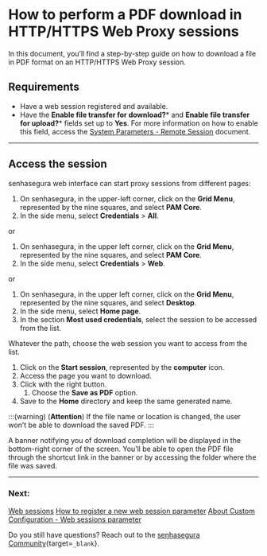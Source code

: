 # How to perform a PDF download in HTTP/HTTPS Web Proxy sessions

In this document, you’ll find a step-by-step guide on how to download a file in PDF format on an HTTP/HTTPS Web Proxy session.

## Requirements

* Have a web session registered and available.
* Have the **Enable file transfer for download?*** and **Enable file transfer for upload?*** fields set up to **Yes**. For more information on how to enable this field, access the [System Parameters - Remote Session](/v3-33/docs/pam-session-proxy-settings) document.

---
## Access the session
senhasegura web interface can start proxy sessions from different pages:

1. On senhasegura, in the upper-left corner, click on the **Grid Menu**, represented by the nine squares, and select **PAM Core**.
2. In the side menu, select **Credentials** > **All**.

or

1. On senhasegura, in the upper left corner, click on the **Grid Menu**, represented by the nine squares, and select **PAM Core**.
2. In the side menu, select **Credentials** > **Web**.

or

1. On senhasegura, in the upper left corner, click on the **Grid Menu**, represented by the nine squares, and select **Desktop**.
2. In the side menu, select **Home page**.
3. In the section **Most used credentials**, select the session to be accessed from the list.

Whatever the path, choose the web session you want to access from the list.

1. Click on the **Start session**, represented by the **computer** icon.
2. Access the page you want to download.
3. Click with the right button.
    1. Choose the **Save as PDF** option.
4. Save to the **Home** directory and keep the same generated name.

:::(warning) (**Attention**)
If the file name or location is changed, the user won’t be able to download the saved PDF.
:::

A banner notifying you of download completion will be displayed in the bottom-right corner of the screen. You’ll be able to open the PDF file through the shortcut link in the banner or by accessing the folder where the file was saved.

---
### Next:
[Web sessions](/v3-33/docs/pam-session-web-sessions)
[How to register a new web session parameter](/v3-33/docs/pam-session-how-to-register-a-new-web-session-parameter)
[About Custom Configuration - Web sessions parameter](/v3-33/docs/pam-session-about-customize-settings-web-sessions-parameters)

Do you still have questions? Reach out to the [senhasegura Community](https://community.senhasegura.io/){target=`_blank`}.